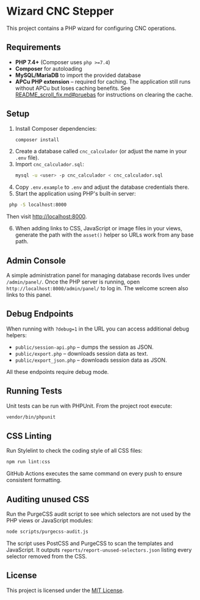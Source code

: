 # Wizard CNC Stepper

This project contains a PHP wizard for configuring CNC operations.

## Requirements

- **PHP 7.4+** (Composer uses `php >=7.4`)
- **Composer** for autoloading
- **MySQL/MariaDB** to import the provided database
- **APCu PHP extension** – required for caching. The application still runs
  without APCu but loses caching benefits. See
  [README_scroll_fix.md#pruebas](README_scroll_fix.md#pruebas) for instructions
  on clearing the cache.

## Setup

1. Install Composer dependencies:
   ```bash
   composer install
   ```
2. Create a database called `cnc_calculador` (or adjust the name in your `.env` file).
3. Import `cnc_calculador.sql`:
   ```bash
   mysql -u <user> -p cnc_calculador < cnc_calculador.sql
   ```
4. Copy `.env.example` to `.env` and adjust the database credentials there.
5. Start the application using PHP's built‑in server:
 ```bash
  php -S localhost:8000
  ```
  Then visit [http://localhost:8000](http://localhost:8000).

6. When adding links to CSS, JavaScript or image files in your views, generate the
   path with the `asset()` helper so URLs work from any base path.

## Admin Console

A simple administration panel for managing database records lives under
`/admin/panel/`. Once the PHP server is running, open
`http://localhost:8000/admin/panel/` to log in. The welcome screen also links to
this panel.

## Debug Endpoints

When running with `?debug=1` in the URL you can access additional debug helpers:

- `public/session-api.php` – dumps the session as JSON.
- `public/export.php` – downloads session data as text.
- `public/export_json.php` – downloads session data as JSON.

All these endpoints require debug mode.

## Running Tests

Unit tests can be run with PHPUnit. From the project root execute:

```bash
vendor/bin/phpunit
```

## CSS Linting

Run Stylelint to check the coding style of all CSS files:

```bash
npm run lint:css
```

GitHub Actions executes the same command on every push to ensure consistent formatting.

## Auditing unused CSS

Run the PurgeCSS audit script to see which selectors are not used by the PHP views or JavaScript modules:

```bash
node scripts/purgecss-audit.js
```

The script uses PostCSS and PurgeCSS to scan the templates and JavaScript. It outputs `reports/report-unused-selectors.json` listing every selector removed from the CSS.

## License

This project is licensed under the [MIT License](LICENSE).

